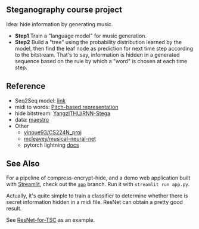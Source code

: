 ## Steganography course project

Idea: hide information by generating music.

-  **Step1** Train a "language model" for music generation.
-  **Step2** Build a "tree" using the probability distribution learned by the model, then find the leaf node as prediction for next time step according to the bitstream. That's to say, information is hidden in a generated sequence based on the rule by which a "word" is chosen at each time step.

## Reference

- Seq2Seq model: [link](https://teddykoker.com/2020/02/nlp-from-scratch-annotated-attention/)
- midi to words: [Pitch-based representation](https://salu133445.github.io/muspy/representations/index.html)
- hide bitstream: [YangzlTHU/RNN-Stega](https://github.com/YangzlTHU/RNN-Stega)
- data: [maestro](https://magenta.tensorflow.org/datasets/maestro)
- Other
  - [yinoue93/CS224N_proj](https://github.com/yinoue93/CS224N_proj)
  - [mcleavey/musical-neural-net](https://github.com/mcleavey/musical-neural-net)
  - pytorch lightning [docs](https://pytorch-lightning.readthedocs.io)

## See Also
For a pipeline of compress-encrypt-hide, and a demo web application built with [Streamlit](https://streamlit.io/), check out the [`app`](https://github.com/02w/MidiStega/tree/app) branch. Run it with `streamlit run app.py`.

Actually, it's quite simple to train a classifier to determine whether there is secret information hidden in a midi file. ResNet can obtain a pretty good result.

See [ResNet-for-TSC](https://github.com/02w/ResNet-for-TSC) as an example.